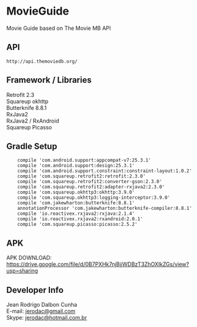 # MovieGuide
Movie Guide based on The Movie MB API

## API
```
http://api.themoviedb.org/
```

## Framework / Libraries
Retrofit 2.3<br>
Squareup okhttp<br>
Butterknife 8.8.1<br>
RxJava2<br>
RxJava2 / RxAndroid<br>
Squareup Picasso<br>

## Gradle Setup  
```
    compile 'com.android.support:appcompat-v7:25.3.1'
    compile 'com.android.support:design:25.3.1'
    compile 'com.android.support.constraint:constraint-layout:1.0.2'
    compile 'com.squareup.retrofit2:retrofit:2.3.0'
    compile 'com.squareup.retrofit2:converter-gson:2.3.0'
    compile 'com.squareup.retrofit2:adapter-rxjava2:2.3.0'
    compile 'com.squareup.okhttp3:okhttp:3.9.0'
    compile 'com.squareup.okhttp3:logging-interceptor:3.9.0'
    compile 'com.jakewharton:butterknife:8.8.1'
    annotationProcessor 'com.jakewharton:butterknife-compiler:8.8.1'
    compile 'io.reactivex.rxjava2:rxjava:2.1.4'
    compile 'io.reactivex.rxjava2:rxandroid:2.0.1'
    compile 'com.squareup.picasso:picasso:2.5.2'

```

## APK
APK DOWNLOAD:<br>
https://drive.google.com/file/d/0B7PXHk7njBjjWDBzT3ZhOXlkZGs/view?usp=sharing

## Developer Info
Jean Rodrigo Dalbon Cunha<br>
E-mail: jerodac@gmail.com<br>
Skype: jerodac@hotmail.com.br <br>

